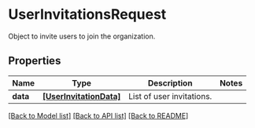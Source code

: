 # UserInvitationsRequest

Object to invite users to join the organization.

## Properties
Name | Type | Description | Notes
------------ | ------------- | ------------- | -------------
**data** | [**[UserInvitationData]**](UserInvitationData.md) | List of user invitations. | 

[[Back to Model list]](README.md#documentation-for-models) [[Back to API list]](README.md#documentation-for-api-endpoints) [[Back to README]](README.md)


